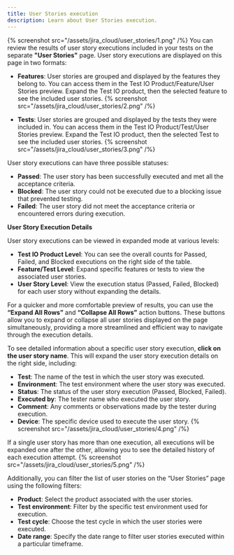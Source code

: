 ```yaml
---
title: User Stories execution
description: Learn about User Stories execution.
---
```


{% screenshot src="/assets/jira_cloud/user_stories/1.png" /%}
You can review the results of user story executions included in your tests on the separate **"User Stories"** page. User story executions are displayed on this page in two formats:

- **Features**: User stories are grouped and displayed by the features they belong to. You can access them in the Test IO Product/Feature/User Stories preview. Expand the Test IO product, then the selected feature to see the included user stories.
  {% screenshot src="/assets/jira_cloud/user_stories/2.png" /%}

- **Tests**: User stories are grouped and displayed by the tests they were included in. You can access them in the Test IO Product/Test/User Stories preview. Expand the Test IO product, then the selected Test to see the included user stories.
  {% screenshot src="/assets/jira_cloud/user_stories/3.png" /%}

User story executions can have three possible statuses:

- **Passed**: The user story has been successfully executed and met all the acceptance criteria.
- **Blocked**: The user story could not be executed due to a blocking issue that prevented testing.
- **Failed**: The user story did not meet the acceptance criteria or encountered errors during execution.

**User Story Execution Details**

User story executions can be viewed in expanded mode at various levels:

- **Test IO Product Level**: You can see the overall counts for Passed, Failed, and Blocked executions on the right side of the table.
- **Feature/Test Level**: Expand specific features or tests to view the associated user stories.
- **User Story Level**: View the execution status (Passed, Failed, Blocked) for each user story without expanding the details.

For a quicker and more comfortable preview of results, you can use the **“Expand All Rows”** and **“Collapse All Rows”** action buttons. These buttons allow you to expand or collapse all user stories displayed on the page simultaneously, providing a more streamlined and efficient way to navigate through the execution details.

To see detailed information about a specific user story execution, **click on the user story name**. This will expand the user story execution details on the right side, including:

- **Test**: The name of the test in which the user story was executed.
- **Environment**: The test environment where the user story was executed.
- **Status**: The status of the user story execution (Passed, Blocked, Failed).
- **Executed by**: The tester name who executed the user story.
- **Comment**: Any comments or observations made by the tester during execution.
- **Device**: The specific device used to execute the user story.
  {% screenshot src="/assets/jira_cloud/user_stories/4.png" /%}

If a single user story has more than one execution, all executions will be expanded one after the other, allowing you to see the detailed history of each execution attempt.
{% screenshot src="/assets/jira_cloud/user_stories/5.png" /%}

Additionally, you can filter the list of user stories on the “User Stories” page using the following filters:

- **Product**: Select the product associated with the user stories.
- **Test environment**: Filter by the specific test environment used for execution.
- **Test cycle**: Choose the test cycle in which the user stories were executed.
- **Date range**: Specify the date range to filter user stories executed within a particular timeframe.
